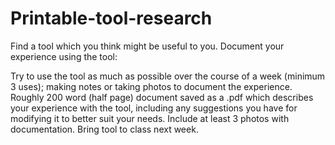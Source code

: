 Printable-tool-research
=======================
Find a tool which you think might be useful to you. Document your experience using the tool:

Try to use the tool as much as possible over the course of a week (minimum 3 uses); making notes or taking photos to document the experience.
Roughly 200 word (half page) document saved as a .pdf which describes your experience with the tool, including any suggestions you have for modifying it to better suit your needs.
Include at least 3 photos with documentation.
Bring tool to class next week.
